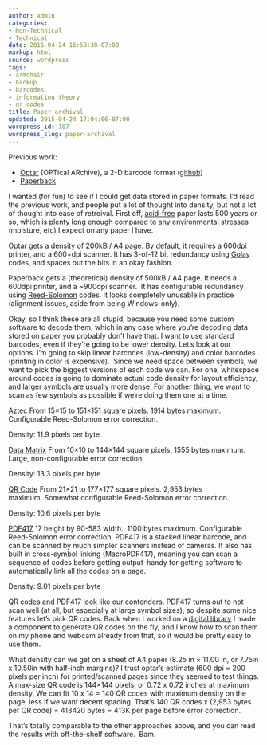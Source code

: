 ```yaml
---
author: admin
categories:
- Non-Technical
- Technical
date: 2015-04-24 16:58:38-07:00
markup: html
source: wordpress
tags:
- armchair
- backup
- barcodes
- information theory
- qr codes
title: Paper archival
updated: 2015-04-24 17:04:06-07:00
wordpress_id: 187
wordpress_slug: paper-archival
---
```

Previous work:

-   [Optar][1] (OPTical ARchive), a 2-D barcode format ([github][2])
-   [Paperback][3]

I wanted (for fun) to see if I could get data stored in paper formats. I’d read the previous work, and people put a lot of thought into density, but not a lot of thought into ease of retreival. First off, [acid-free][4] paper lasts 500 years or so, which is plenty long enough compared to any environmental stresses (moisture, etc) I expect on any paper I have.

Optar gets a density of 200kB / A4 page. By default, it requires a 600dpi printer, and a 600+dpi scanner. It has 3-of-12 bit redundancy using [Golay][5] codes, and spaces out the bits in an okay fashion.

Paperback gets a (theoretical) density of 500kB / A4 page. It needs a 600dpi printer, and a ~900dpi scanner.  It has configurable redundancy using [Reed-Solomon][6] codes. It looks completely unusable in practice (alignment issues, aside from being Windows-only).

Okay, so I think these are all stupid, because you need some custom software to decode them, which in any case where you’re decoding data stored on paper you probably don’t have that. I want to use standard barcodes, even if they’re going to be lower density. Let’s look at our options. I’m going to skip linear barcodes (low-density) and color barcodes (printing in color is expensive).  Since we need space between symbols, we want to pick the biggest versions of each code we can. For one, whitespace around codes is going to dominate actual code density for layout efficiency, and larger symbols are usually more dense. For another thing, we want to scan as few symbols as possible if we’re doing them one at a time.

[Aztec][7] From 15×15 to 151×151 square pixels. 1914 bytes maximum. Configurable Reed-Solomon error correction.

Density: 11.9 pixels per byte

[Data Matrix][8] From 10×10 to 144×144 square pixels. 1555 bytes maximum. Large, non-configurable error correction.

Density: 13.3 pixels per byte

[QR Code][9] From 21×21 to 177×177 square pixels. 2,953 bytes maximum. Somewhat configurable Reed-Solomon error correction.

Density: 10.6 pixels per byte

[PDF417][10] 17 height by 90-583 width.  1100 bytes maximum. Configurable Reed-Solomon error correction. PDF417 is a stacked linear barcode, and can be scanned by much simpler scanners instead of cameras. It also has built in cross-symbol linking (MacroPDF417), meaning you can scan a sequence of codes before getting output–handy for getting software to automatically link all the codes on a page.

Density: 9.01 pixels per byte

QR codes and PDF417 look like our contenders. PDF417 turns out to not scan well (at all, but especially at large symbol sizes), so despite some nice features let’s pick QR codes. Back when I worked on a [digital library][11] I made a component to generate QR codes on the fly, and I know how to scan them on my phone and webcam already from that, so it would be pretty easy to use them.

What density can we get on a sheet of A4 paper (8.25 in × 11.00 in, or 7.75in x 10.50in with half-inch margins)? I trust optar’s estimate (600 dpi = 200 pixels per inch) for printed/scanned pages since they seemed to test things. A max-size QR code is 144×144 pixels, or 0.72 x 0.72 inches at maximum density. We can fit 10 x 14 = 140 QR codes with maximum density on the page, less if we want decent spacing. That’s 140 QR codes x (2,953 bytes per QR code) = 413420 bytes = 413K per page before error correction.

That’s totally comparable to the other approaches above, and you can read the results with off-the-shelf software.  Bam.

[1]: http://ronja.twibright.com/optar
[2]: https://github.com/colindean/optar
[3]: http://ollydbg.de/Paperbak/index.html
[4]: http://en.wikipedia.org/wiki/Acid-free_paper
[5]: http://en.wikipedia.org/wiki/Binary_Golay_code
[6]: http://en.wikipedia.org/wiki/Reed%E2%80%93Solomon_error_correction
[7]: http://en.wikipedia.org/wiki/Aztec_Code
[8]: http://en.wikipedia.org/wiki/Data_Matrix
[9]: http://en.wikipedia.org/wiki/QR_code
[10]: http://en.wikipedia.org/wiki/PDF417
[11]: https://blog.za3k.com/the-double-lives-of-books/ "The Double Lives of Books"
